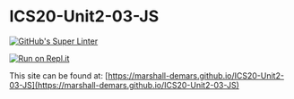 # ICS20-Unit2-03-JS

[![GitHub's Super Linter](https://github.com/marshall-demars/ICS20-Unit2-03-JS/workflows/GitHub's%20Super%20Linter/badge.svg)](https://github.com/marshall-demars/ICS20-Unit2-03-JS/actions)

[![Run on Repl.it](https://repl.it/badge/github/marshall-demars/ICS20-Unit2-03-JS)](https://repl.it/github/marshall-demars/ICS20-Unit2-03-JS)

This site can be found at: [https://marshall-demars.github.io/ICS20-Unit2-03-JS](https://marshall-demars.github.io/ICS20-Unit2-03-JS)